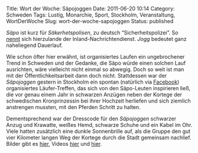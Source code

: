Title: Wort der Woche: Säpojoggen
Date: 2011-06-20 10:14
Category: Schweden
Tags: Lustig, Monarchie, Sport, Stockholm, Veranstaltung, WortDerWoche
Slug: wort-der-woche-sapojoggen
Status: published

*Säpo* ist kurz für *Säkerhetspolisen*, zu deutsch “Sicherheitspolizei”.
So [nennt](http://de.wikipedia.org/wiki/S%C3%84PO) sich hierzulande der
Inland-Nachrichtendienst. *Jogg* bedeutet ganz naheliegend Dauerlauf.

Wie schon öfter hier erwähnt, ist organisiertes Laufen ein ungebrochener
Trend in Schweden und der Gedanke, die Säpo würde einen solchen Lauf
ausrichten, wäre vielleicht nicht einmal so abwegig. Doch so weit ist
man mit der Öffentlichkeitsarbeit dann doch nicht. Stattdessen war der
*Säpojoggen* gestern in Stockholm ein spontan (natürlich via
[Facebook](https://www.facebook.com/event.php?eid=115718308475539))
organisiertes Läufer-Treffen, das sich von den Säpo-Leuten inspirieren
ließ, die vor genau einem Jahr in schwarzen Anzügen neben der Kortege
der schwedischen Kronprinzessin bei ihrer Hochzeit herliefen und sich
ziemlich anstrengen mussten, mit den Pferden Schritt zu halten.

Dementsprechend war der Dresscode für den *Säpojoggen* schwarzer Anzug
und Krawatte, weißes Hemd, schwarze Schuhe und ein Kabel im Ohr. Viele
hatten zusätzlich eine dunkle Sonnenbrille auf, als die Gruppe den gut
vier Kilometer langen Weg der Kortege durch die Stadt gemeinsam
nachlief. Bilder gibt es
[hier](http://www.fotosidan.se/blogs/tommy-andersson/sapo-joggen.htm),
Videos [hier](http://svt.se/2.22620/1.2459387/joggade_i_sapos_fotspar)
und [hier](https://www.youtube.com/watch?v=T2P94KOUuvU).

